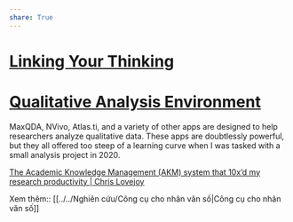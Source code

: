 ```yaml
---  
share: True  
---  
```

# [Linking Your Thinking](https://notes.linkingyourthinking.com)   
  
# [Qualitative Analysis Environment](https://axle.design/an-integrated-qualitative-analysis-environment-with-obsidian)   
MaxQDA, NVivo, Atlas.ti, and a variety of other apps are designed to help researchers analyze qualitative data. These apps are doubtlessly powerful, but they all offered too steep of a learning curve when I was tasked with a small analysis project in 2020.  
  
  
[The Academic Knowledge Management (AKM) system that 10x’d my research productivity | Chris Lovejoy](https://www.chrislovejoy.me/akm)  
  
Xem thêm:: [[../../Nghiên cứu/Công cụ cho nhân văn số|Công cụ cho nhân văn số]]